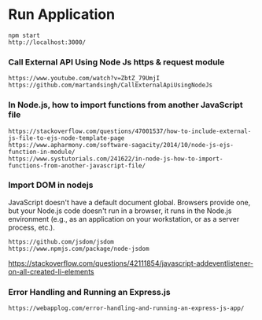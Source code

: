 # Run Application
```
npm start
http://localhost:3000/
```

### Call External API Using Node Js https & request module
```
https://www.youtube.com/watch?v=ZbtZ_79UmjI
https://github.com/martandsingh/CallExternalApiUsingNodeJs
```

### In Node.js, how to import functions from another JavaScript file
```
https://stackoverflow.com/questions/47001537/how-to-include-external-js-file-to-ejs-node-template-page
https://www.apharmony.com/software-sagacity/2014/10/node-js-ejs-function-in-module/
https://www.systutorials.com/241622/in-node-js-how-to-import-functions-from-another-javascript-file/
```

### Import DOM in nodejs
JavaScript doesn't have a default document global. Browsers provide one, but your Node.js code doesn't run in a browser, it runs in the Node.js environment (e.g., as an application on your workstation, or as a server process, etc.).
```
https://github.com/jsdom/jsdom
https://www.npmjs.com/package/node-jsdom
```

https://stackoverflow.com/questions/42111854/javascript-addeventlistener-on-all-created-li-elements


### Error Handling and Running an Express.js
```
https://webapplog.com/error-handling-and-running-an-express-js-app/
```